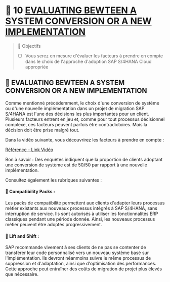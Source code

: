 # 🌸 10 [EVALUATING BEWTEEN A SYSTEM CONVERSION OR A NEW IMPLEMENTATION](https://learning.sap.com/learning-journeys/practicing-clean-core-extensibility-for-sap-s-4hana-cloud/evaluating-between-a-system-conversion-or-a-new-implementation_d8ae2a25-1a52-43fc-8977-51b2ac714026)

> 🌺 Objectifs
>
> - [ ] Vous serez en mesure d'évaluer les facteurs à prendre en compte dans le choix de l'approche d'adoption SAP S/4HANA Cloud appropriée

## 🌸 EVALUATING BEWTEEN A SYSTEM CONVERSION OR A NEW IMPLEMENTATION

Comme mentionné précédemment, le choix d'une conversion de système ou d'une nouvelle implémentation dans un projet de migration SAP S/4HANA est l'une des décisions les plus importantes pour un client. Plusieurs facteurs entrent en jeu et, comme pour tout processus décisionnel complexe, ces facteurs peuvent parfois être contradictoires. Mais la décision doit être prise malgré tout.

Dans la vidéo suivante, vous découvrirez les facteurs à prendre en compte :

[Référence - Link Vidéo](https://learning.sap.com/learning-journeys/practicing-clean-core-extensibility-for-sap-s-4hana-cloud/evaluating-between-a-system-conversion-or-a-new-implementation_d8ae2a25-1a52-43fc-8977-51b2ac714026)

Bon à savoir : Des enquêtes indiquent que la proportion de clients adoptant une conversion de système est de 50/50 par rapport à une nouvelle implémentation.

Consultez également les rubriques suivantes :

#### 💮 **Compatibility Packs** :

Les packs de compatibilité permettent aux clients d'adapter leurs processus métier existants aux nouveaux processus intégrés à SAP S/4HANA, sans interruption de service. Ils sont autorisés à utiliser les fonctionnalités ERP classiques pendant une période donnée. Ainsi, les nouveaux processus métier peuvent être adoptés progressivement.

#### 💮 **Lift and Shift** :

SAP recommande vivement à ses clients de ne pas se contenter de transférer leur code personnalisé vers un nouveau système basé sur l'implémentation. Ils devront néanmoins suivre le même processus de suppression et d'adaptation, ainsi que d'optimisation des performances. Cette approche peut entraîner des coûts de migration de projet plus élevés que nécessaire.
